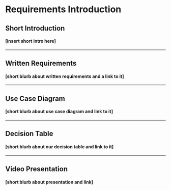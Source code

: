 # **Requirements Introduction**

## Short Introduction
#### [insert short intro here]
---

## Written Requirements
#### [short blurb about written requirements and a link to it]
---

## Use Case Diagram
#### [short blurb about use case diagram and link to it]
---

## Decision Table
#### [short blurb about our decision table and link to it]
---

## Video Presentation
#### [short blurb about presentation and link]
